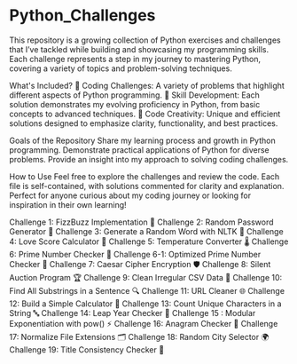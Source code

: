 # Python_Challenges
This repository is a growing collection of Python exercises and challenges that I’ve tackled while building and showcasing my programming skills. Each challenge represents a step in my journey to mastering Python, covering a variety of topics and problem-solving techniques.

What's Included?
🧩 Coding Challenges: A variety of problems that highlight different aspects of Python programming.
🚀 Skill Development: Each solution demonstrates my evolving proficiency in Python, from basic concepts to advanced techniques.
🎨 Code Creativity: Unique and efficient solutions designed to emphasize clarity, functionality, and best practices.

Goals of the Repository
Share my learning process and growth in Python programming.
Demonstrate practical applications of Python for diverse problems.
Provide an insight into my approach to solving coding challenges.

How to Use
Feel free to explore the challenges and review the code. Each file is self-contained, with solutions commented for clarity and explanation. Perfect for anyone curious about my coding journey or looking for inspiration in their own learning!


Challenge 1: FizzBuzz Implementation 🎯
Challenge 2: Random Password Generator 🔐
Challenge 3: Generate a Random Word with NLTK 🎯
Challenge 4: Love Score Calculator 💖
Challenge 5: Temperature Converter 🌡️
Challenge 6: Prime Number Checker 🔢
Challenge 6-1: Optimized Prime Number Checker 🔢
Challenge 7: Caesar Cipher Encryption 🛡️
Challenge 8: Silent Auction Program 🏆
Challenge 9: Clean Irregular CSV Data 🧹
Challenge 10: Find All Substrings in a Sentence 🔍
Challenge 11: URL Cleaner 🌐
Challenge 12: Build a Simple Calculator 🧮
Challenge 13: Count Unique Characters in a String 🔤
Challenge 14: Leap Year Checker 📅
Challenge 15 : Modular Exponentiation with pow() ⚡
Challenge 16: Anagram Checker 🔄
Challenge 17: Normalize File Extensions 🗂️
Challenge 18: Random City Selector 🌍
Challenge 19: Title Consistency Checker 📝

